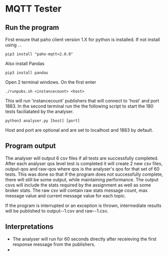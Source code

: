 # MQTT Tester

## Run the program 
First ensure that paho client version 1.X for python is installed. If not install using ...

    pip3 install "paho-mqtt<2.0.0"

Also install Pandas 

    pip3 install pandas

Open 2 terminal windows. On the first enter 

    ./runpubs.sh <instancecount> <host>

This will run 'instancecount' publishers that will connect to 'host' and port 1883. In the second terminal run the the following script to start the 180 tests faciliatated by the analyser. 

    python3 analyser.py [host] [port]

Host and port are optional and are set to localhost and 1883 by default.

## Program output 
The analyser will output 6 csv files if all tests are successfully completed. After each analyser qos level test is completed it will create 2 new csv files, output-qos and raw-qos where qos is the analyser's qos for that set of 60 tests. This was done so that if the program does not successfully complete, there will still be some output, while maintaining performance. The output csvs will include the stats required by the assignment as well as some broker stats. The raw csv will contain raw stats message count, max message value and current message value for each topic. 

If the program is interrupted or an exception is thrown, intermediate results will be published to output--1.csv and raw--1.csv.

## Interpretations 
- The analyser will run for 60 seconds directly after receieving the first response message from the publishers. 
- 